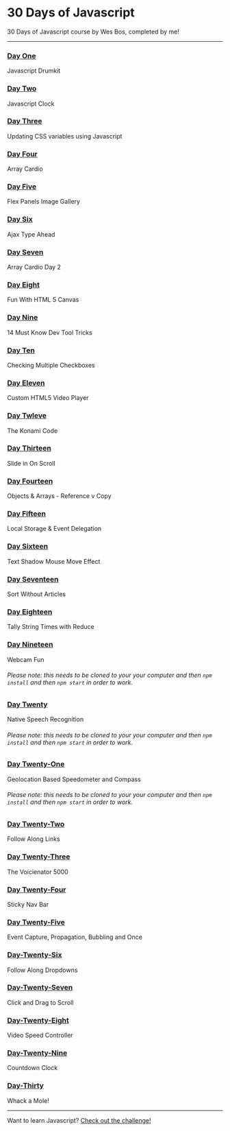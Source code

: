 # 30 Days of Javascript

30 Days of Javascript course by Wes Bos, completed by me!

---

### [Day One](http://morettiamye.github.io/thirtydaysofjs/01/)
Javascript Drumkit

### [Day Two](http://morettiamye.github.io/thirtydaysofjs/02/)
Javascript Clock

### [Day Three](http://morettiamye.github.io/thirtydaysofjs/03/)
Updating CSS variables using Javascript

### [Day Four](http://morettiamye.github.io/thirtydaysofjs/04/)
Array Cardio

### [Day Five](http://morettiamye.github.io/thirtydaysofjs/05/)
Flex Panels Image Gallery

### [Day Six](http://morettiamye.github.io/thirtydaysofjs/06/)
Ajax Type Ahead

### [Day Seven](http://morettiamye.github.io/thirtydaysofjs/07/)
Array Cardio Day 2

### [Day Eight](http://morettiamye.github.io/thirtydaysofjs/08/)
Fun With HTML 5 Canvas

### [Day Nine](http://morettiamye.github.io/thirtydaysofjs/09/)
14 Must Know Dev Tool Tricks

### [Day Ten](http://morettiamye.github.io/thirtydaysofjs/10/)
Checking Multiple Checkboxes

### [Day Eleven](http://morettiamye.github.io/thirtydaysofjs/11/)
Custom HTML5 Video Player

### [Day Twleve](http://morettiamye.github.io/thirtydaysofjs/12/)
The Konami Code

### [Day Thirteen](http://morettiamye.github.io/thirtydaysofjs/13/)
Slide in On Scroll

### [Day Fourteen](http://morettiamye.github.io/thirtydaysofjs/14/)
Objects & Arrays - Reference v Copy

### [Day Fifteen](http://morettiamye.github.io/thirtydaysofjs/15/)
Local Storage & Event Delegation

### [Day Sixteen](http://morettiamye.github.io/thirtydaysofjs/16/)
Text Shadow Mouse Move Effect

### [Day Seventeen](http://morettiamye.github.io/thirtydaysofjs/17/)
Sort Without Articles

### [Day Eighteen](http://morettiamye.github.io/thirtydaysofjs/18/)
Tally String Times with Reduce

### [Day Nineteen](http://morettiamye.github.io/thirtydaysofjs/19/)
Webcam Fun
###### Please note: this needs to be cloned to your your computer and then  `npm install` and then `npm start` in order to work.

### [Day Twenty](http://morettiamye.github.io/thirtydaysofjs/20/)
Native Speech Recognition
###### Please note: this needs to be cloned to your your computer and then  `npm install` and then `npm start` in order to work.

### [Day Twenty-One](http://morettiamye.github.io/thirtydaysofjs/21/)
Geolocation Based Speedometer and Compass
###### Please note: this needs to be cloned to your your computer and then  `npm install` and then `npm start` in order to work.

### [Day Twenty-Two](http://morettiamye.github.io/thirtydaysofjs/22/)
Follow Along Links

### [Day Twenty-Three](http://morettiamye.github.io/thirtydaysofjs/23/)
The Voicienator 5000

### [Day Twenty-Four](http://morettiamye.github.io/thirtydaysofjs/24/)
Sticky Nav Bar

### [Day Twenty-Five](http://morettiamye.github.io/thirtydaysofjs/25/)
Event Capture, Propagation, Bubbling and Once

### [Day-Twenty-Six](http://morettiamye.github.io/thirtydaysofjs/26/)
Follow Along Dropdowns

### [Day-Twenty-Seven](http://morettiamye.github.io/thirtydaysofjs/27/)
Click and Drag to Scroll

### [Day-Twenty-Eight](http://morettiamye.github.io/thirtydaysofjs/28/)
Video Speed Controller

### [Day-Twenty-Nine](http://morettiamye.github.io/thirtydaysofjs/29/)
Countdown Clock

### [Day-Thirty](http://morettiamye.github.io/thirtydaysofjs/30/)
Whack a Mole!



---
Want to learn Javascript?  [Check out the challenge!](https://javascript30.com/)


